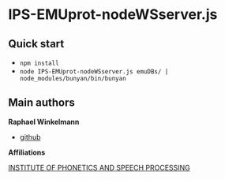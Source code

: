 # IPS-EMUprot-nodeWSserver.js


## Quick start
* `npm install`
* `node IPS-EMUprot-nodeWSserver.js emuDBs/ | node_modules/bunyan/bin/bunyan`

## Main authors

**Raphael Winkelmann**

+ [github](http://github.com/raphywink)

**Affiliations**

[INSTITUTE OF PHONETICS AND SPEECH PROCESSING](http://www.en.phonetik.uni-muenchen.de/)
